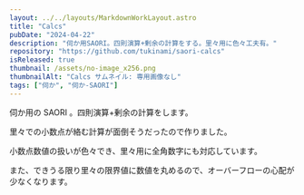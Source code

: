 ```yaml
---
layout: ../../layouts/MarkdownWorkLayout.astro
title: "Calcs"
pubDate: "2024-04-22"
description: "伺か用SAORI。四則演算+剰余の計算をする。里々用に色々工夫有。"
repository: "https://github.com/tukinami/saori-calcs"
isReleased: true
thumbnail: /assets/no-image_x256.png
thumbnailAlt: "Calcs サムネイル: 専用画像なし"
tags: ["伺か", "伺か-SAORI"]
---
```


伺か用の SAORI 。四則演算+剰余の計算をします。

里々での小数点が絡む計算が面倒そうだったので作りました。

小数点数値の扱いが色々でき、里々用に全角数字にも対応しています。

また、できうる限り里々の限界値に数値を丸めるので、オーバーフローの心配が少なくなります。

